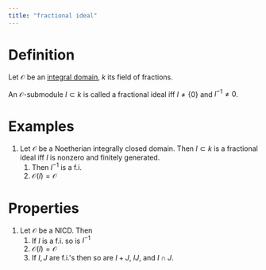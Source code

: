 ```yaml
---
title: "fractional ideal"
---
```


# Definition
Let $\mathcal{O}$ be an [integral domain](<notes/ntpy/Definitions/Ring theory/Integral domain.md>), $k$ its field of fractions.

An $\mathcal{O}$-submodule $I\subset k$ is called a fractional ideal iff $I\neq \{0\}$ and $I^{-1}\neq 0$.

# Examples
1. Let $\mathcal{O}$ be a Noetherian integrally closed domain. Then $I\subset k$ is a fractional ideal iff $I$ is nonzero and finitely generated.
	1. Then $I^{-1}$ is a f.i.
	2. $\mathcal{O}(I)=\mathcal{O}$

# Properties
1. Let $\mathcal{O}$ be a NICD. Then 
	1. If $I$ is a f.i. so is $I^{-1}$
	2. $\mathcal{O}(I)=\mathcal{O}$
	3. If $I, J$ are f.i.'s then so are $I+J$, $IJ$, and $I\cap J$.